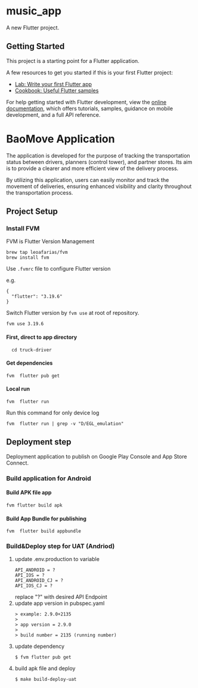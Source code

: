 # music_app

A new Flutter project.

## Getting Started

This project is a starting point for a Flutter application.

A few resources to get you started if this is your first Flutter project:

- [Lab: Write your first Flutter app](https://docs.flutter.dev/get-started/codelab)
- [Cookbook: Useful Flutter samples](https://docs.flutter.dev/cookbook)

For help getting started with Flutter development, view the
[online documentation](https://docs.flutter.dev/), which offers tutorials,
samples, guidance on mobile development, and a full API reference.

# BaoMove Application

The application is developed for the purpose of tracking the transportation status between drivers, planners (control tower), and partner stores. Its aim is to provide a clearer and more efficient view of the delivery process.

By utilizing this application, users can easily monitor and track the movement of deliveries, ensuring enhanced visibility and clarity throughout the transportation process.

## Project Setup

### Install FVM

FVM is Flutter Version Management

```
brew tap leoafarias/fvm
brew install fvm
```

Use `.fvmrc` file to configure Flutter version

e.g.

```
{
  "flutter": "3.19.6"
}
```

Switch Flutter version by `fvm use` at root of repository.

```
fvm use 3.19.6
```

#### First, direct to app directory

```
  cd truck-driver
```

#### Get dependencies

```
fvm  flutter pub get
```

#### Local run

```
fvm  flutter run
```

Run this command for only device log

```
fvm  flutter run | grep -v "D/EGL_emulation"
```

## Deployment step

Deployment application to publish on Google Play Console and App Store Connect.

### Build application for Android

#### Build APK file app

```
fvm flutter build apk
```

#### Build App Bundle for publishing

```
fvm  flutter build appbundle
```

### Build&Deploy step for UAT (Andriod)

1.  update .env.production to variable
    ```
    API_ANDROID = ?
    API_IOS = ?
    API_ANDROID_CJ = ?
    API_IOS_CJ = ?
    ```
    replace "?" with desired API Endpoint
2.  update app version in pubspec.yaml
    ```
    > example: 2.9.0+2135
    >
    > app version = 2.9.0
    >
    > build number = 2135 (running number)
    ```
3.  update dependency
    ```
    $ fvm flutter pub get
    ```
4.  build apk file and deploy
    ```
    $ make build-deploy-uat
    ```
